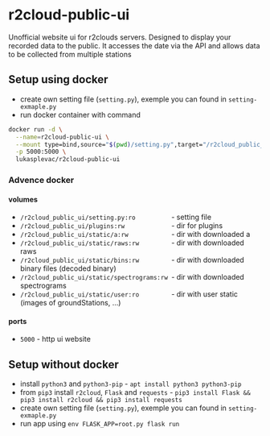 # r2cloud-public-ui
Unofficial website ui for r2clouds servers. Designed to display your recorded data to the public. It accesses the date via the API and allows data to be collected from multiple stations

## Setup using docker
* create own setting file (`setting.py`), exemple you can found in `setting-exmaple.py`
* run docker container with command 

```sh
docker run -d \
  --name=r2cloud-public-ui \
  --mount type=bind,source="$(pwd)/setting.py",target="/r2cloud_public_ui/setting.py" \
  -p 5000:5000 \
  lukasplevac/r2cloud-public-ui
```

### Advence docker

####  volumes
* `/r2cloud_public_ui/setting.py:ro          `- setting file
* `/r2cloud_public_ui/plugins:rw             `- dir for plugins
* `/r2cloud_public_ui/static/a:rw            `- dir with downloaded a
* `/r2cloud_public_ui/static/raws:rw         `- dir with downloaded raws
* `/r2cloud_public_ui/static/bins:rw         `- dir with downloaded binary files (decoded binary)
* `/r2cloud_public_ui/static/spectrograms:rw `- dir with downloaded spectrograms
* `/r2cloud_public_ui/static/user:ro         `- dir with user static (images of groundStations, ...)

#### ports
* `5000` - http ui website

## Setup without docker
* install `python3` and `python3-pip` - `apt install python3 python3-pip`
* from `pip3` install `r2cloud`, `Flask` and `requests` - `pip3 install Flask && pip3 install r2cloud && pip3 install requests`
* create own setting file (`setting.py`), exemple you can found in `setting-exmaple.py`
* run app using `env FLASK_APP=root.py flask run`
